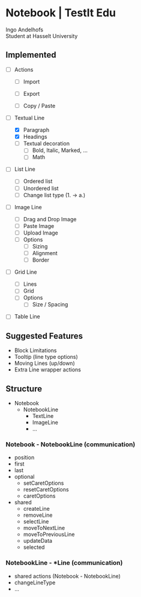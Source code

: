 # Notebook | TestIt Edu
Ingo Andelhofs  
Student at Hasselt University

## Implemented
- [ ] Actions
    - [ ] Import
    - [ ] Export
    - [ ] Copy / Paste
    
    
- [ ] Textual Line
    - [x] Paragraph
    - [x] Headings
    - [ ] Textual decoration
        - [ ] Bold, Italic, Marked, ...
        - [ ] Math
    
-[ ] List Line
    -[ ] Ordered list
    -[ ] Unordered list
    -[ ] Change list type (1. -> a.)

- [ ] Image Line
    - [ ] Drag and Drop Image
    - [ ] Paste Image
    - [ ] Upload Image
    - [ ] Options
        - [ ] Sizing
        - [ ] Alignment
        - [ ] Border

- [ ] Grid Line
    - [ ] Lines
    - [ ] Grid
    - [ ] Options 
        - [ ] Size / Spacing

- [ ] Table Line



## Suggested Features
- Block Limitations
- Tooltip (line type options)
- Moving Lines (up/down)
- Extra Line wrapper actions



## Structure
- Notebook
    - NotebookLine
        - TextLine
        - ImageLine
        - ...

### Notebook - NotebookLine (communication)
- position
- first
- last
- optional
    - setCaretOptions
    - resetCaretOptions
    - caretOptions
- shared 
    - createLine
    - removeLine
    - selectLine
    - moveToNextLine
    - moveToPreviousLine
    - updateData
    - selected
   
### NotebookLine - *Line (communication)
- shared actions (Notebook - NotebookLine)
- changeLineType
- ...






